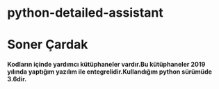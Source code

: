 # python-detailed-assistant

# Soner Çardak
#### Kodların içinde yardımcı kütüphaneler vardır.Bu kütüphaneler 2019 yılında yaptığım yazılım ile entegrelidir.Kullandığım python sürümüde 3.6dir. ####
